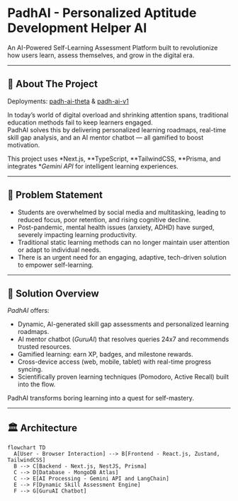 # PadhAI - Personalized Aptitude Development Helper AI

An AI-Powered Self-Learning Assessment Platform built to revolutionize how users learn, assess themselves, and grow in the digital era.

---

## 🚀 About The Project
Deployments: [padh-ai-theta](https://padh-ai-theta.vercel.app) & [padh-ai-v1](https://padh-ai-v1.vercel.app)

In today’s world of digital overload and shrinking attention spans, traditional education methods fail to keep learners engaged.  
PadhAI solves this by delivering personalized learning roadmaps, real-time skill gap analysis, and an AI mentor chatbot — all gamified to boost motivation.

This project uses *Next.js, **TypeScript, **TailwindCSS, **Prisma, and integrates **Gemini API* for intelligent learning experiences.

---

## 🧠 Problem Statement

- Students are overwhelmed by social media and multitasking, leading to reduced focus, poor retention, and rising cognitive decline.
- Post-pandemic, mental health issues (anxiety, ADHD) have surged, severely impacting learning productivity.
- Traditional static learning methods can no longer maintain user attention or adapt to individual needs.
- There is an urgent need for an engaging, adaptive, tech-driven solution to empower self-learning.

---

## 🎯 Solution Overview

*PadhAI* offers:
- Dynamic, AI-generated skill gap assessments and personalized learning roadmaps.
- AI mentor chatbot (*GuruAI*) that resolves queries 24x7 and recommends trusted resources.
- Gamified learning: earn XP, badges, and milestone rewards.
- Cross-device access (web, mobile, tablet) with real-time progress syncing.
- Scientifically proven learning techniques (Pomodoro, Active Recall) built into the flow.

PadhAI transforms boring learning into a quest for self-mastery.

---

## 🏛 Architecture

```mermaid
flowchart TD
  A[User - Browser Interaction] --> B[Frontend - React.js, Zustand, TailwindCSS]
  B --> C[Backend - Next.js, NestJS, Prisma]
  C --> D[Database - MongoDB Atlas]
  C --> E[AI Processing - Gemini API and LangChain]
  E --> F[Dynamic Skill Assessment Engine]
  F --> G[GuruAI Chatbot]
```
